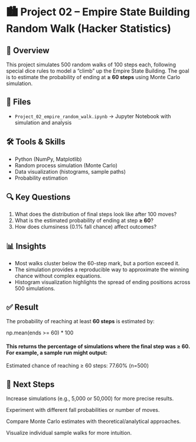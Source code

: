# 🏙️ Project 02 – Empire State Building Random Walk (Hacker Statistics)

## 📌 Overview  
This project simulates 500 random walks of 100 steps each, following special dice rules to model a “climb” up the Empire State Building. The goal is to estimate the probability of ending at **≥ 60 steps** using Monte Carlo simulation.  

## 📂 Files  
- `Project_02_empire_random_walk.ipynb` → Jupyter Notebook with simulation and analysis  

## 🛠️ Tools & Skills  
- Python (NumPy, Matplotlib)  
- Random process simulation (Monte Carlo)  
- Data visualization (histograms, sample paths)  
- Probability estimation  

## 🔍 Key Questions  
1. What does the distribution of final steps look like after 100 moves?  
2. What is the estimated probability of ending at step **≥ 60**?  
3. How does clumsiness (0.1% fall chance) affect outcomes?  

## 📊 Insights  
- Most walks cluster below the 60-step mark, but a portion exceed it.  
- The simulation provides a reproducible way to approximate the winning chance without complex equations.  
- Histogram visualization highlights the spread of ending positions across 500 simulations.  

## ✅ Result  
The probability of reaching at least **60 steps** is estimated by:  

np.mean(ends >= 60) * 100

#### This returns the percentage of simulations where the final step was ≥ 60. For example, a sample run might output:

Estimated chance of reaching ≥ 60 steps: 77.60% (n=500)

## 🚀 Next Steps

Increase simulations (e.g., 5,000 or 50,000) for more precise results.

Experiment with different fall probabilities or number of moves.

Compare Monte Carlo estimates with theoretical/analytical approaches.

Visualize individual sample walks for more intuition.

